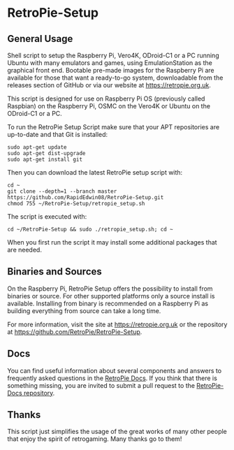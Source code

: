 RetroPie-Setup
==============

General Usage
-------------

Shell script to setup the Raspberry Pi, Vero4K, ODroid-C1 or a PC running Ubuntu with many emulators and games, using EmulationStation as the graphical front end. Bootable pre-made images for the Raspberry Pi are available for those that want a ready-to-go system, downloadable from the releases section of GitHub or via our website at https://retropie.org.uk.

This script is designed for use on Raspberry Pi OS (previously called Raspbian) on the Raspberry Pi, OSMC on the Vero4K or Ubuntu on the ODroid-C1 or a PC.

To run the RetroPie Setup Script make sure that your APT repositories are up-to-date and that Git is installed:

```shell
sudo apt-get update
sudo apt-get dist-upgrade
sudo apt-get install git
```

Then you can download the latest RetroPie setup script with:

```shell
cd ~
git clone --depth=1 --branch master https://github.com/RapidEdwin08/RetroPie-Setup.git
chmod 755 ~/RetroPie-Setup/retropie_setup.sh
```

The script is executed with:

```shell
cd ~/RetroPie-Setup && sudo ./retropie_setup.sh; cd ~
```

When you first run the script it may install some additional packages that are needed.

Binaries and Sources
--------------------

On the Raspberry Pi, RetroPie Setup offers the possibility to install from binaries or source. For other supported platforms only a source install is available. Installing from binary is recommended on a Raspberry Pi as building everything from source can take a long time.

For more information, visit the site at https://retropie.org.uk or the repository at https://github.com/RetroPie/RetroPie-Setup.

Docs
----

You can find useful information about several components and answers to frequently asked questions in the [RetroPie Docs](https://retropie.org.uk/docs/). If you think that there is something missing, you are invited to submit a pull request to the [RetroPie-Docs repository](https://github.com/RetroPie/RetroPie-Docs).


Thanks
------

This script just simplifies the usage of the great works of many other people that enjoy the spirit of retrogaming. Many thanks go to them!
